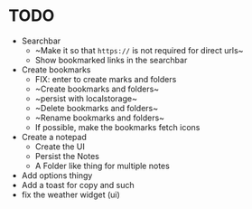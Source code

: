# TODO

- Searchbar
  - ~Make it so that `https://` is not required for direct urls~
  - Show bookmarked links in the searchbar
- Create bookmarks
  - FIX: enter to create marks and folders
  - ~Create bookmarks and folders~
  - ~persist with localstorage~
  - ~Delete bookmarks and folders~
  - ~Rename bookmarks and folders~
  - If possible, make the bookmarks fetch icons
- Create a notepad
  - Create the UI
  - Persist the Notes
  - A Folder like thing for multiple notes
- Add options thingy
- Add a toast for copy and such
- fix the weather widget (ui)
